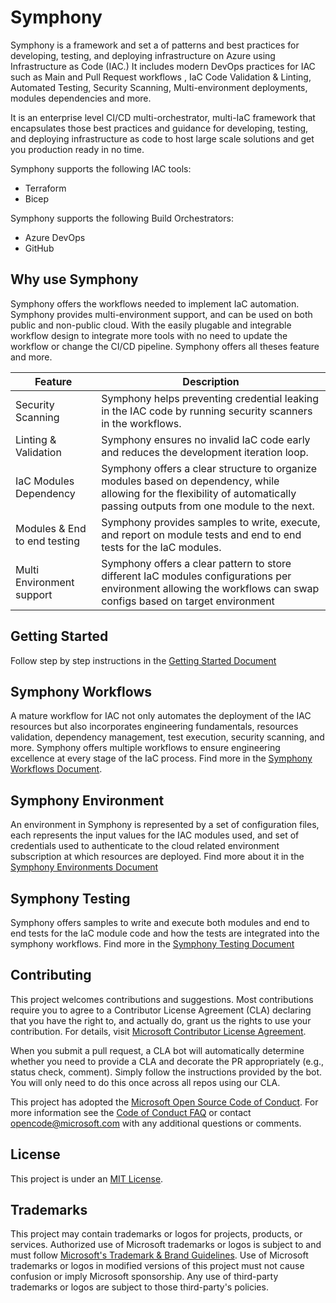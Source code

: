 # Symphony

Symphony is a framework and set a of patterns and best practices for developing, testing, and deploying infrastructure on Azure using Infrastructure as Code (IAC.) It includes modern DevOps practices for IAC  such as Main and Pull Request workflows , IaC Code Validation & Linting, Automated Testing, Security Scanning, Multi-environment deployments, modules dependencies and more.

It is an enterprise level CI/CD multi-orchestrator, multi-IaC framework that encapsulates those best practices and guidance for developing, testing, and deploying infrastructure as code to host large scale solutions and get you production ready in no time.

Symphony supports the following IAC tools:

- Terraform
- Bicep

Symphony supports the following Build Orchestrators:

- Azure DevOps
- GitHub

## Why use Symphony

Symphony offers the workflows needed to implement IaC automation. Symphony provides multi-environment support, and can be used on both public and non-public cloud. With the easily plugable and integrable workflow design to integrate more tools with no need to update the workflow or change the CI/CD pipeline. Symphony offers all theses feature and more.

| Feature            | Description                                                                                            |
| ------------------ | ------------------------------------------------------------------------------------------------------ |
| Security Scanning | Symphony helps preventing credential leaking in the IAC code by running security scanners in the workflows. |
| Linting & Validation | Symphony ensures no invalid IaC code early and reduces the development iteration loop. |
| IaC Modules Dependency | Symphony offers a clear structure to organize modules based on dependency, while allowing for the flexibility of automatically passing outputs from one module to the next. |
|Modules & End to end testing | Symphony  provides samples to write, execute, and report on module tests and end to end tests for the IaC modules. |
| Multi Environment support | Symphony offers a clear pattern to store different IaC modules configurations per environment allowing the workflows can swap configs based on target environment |

## Getting Started

Follow step by step instructions in the [Getting Started Document](./docs/GETTING_STARTED.md)

## Symphony Workflows

A mature workflow for IAC not only automates the deployment of the IAC resources but also incorporates engineering fundamentals, resources validation, dependency management, test execution, security scanning, and more. Symphony offers multiple workflows to ensure engineering excellence at every stage of the IaC process. Find more in the [Symphony Workflows Document](./docs/WORKFLOW.md).

## Symphony Environment

An environment in Symphony is represented by a set of configuration files, each represents the input values for the IAC modules used, and set of credentials used to authenticate to the cloud related environment subscription at which resources are deployed. Find more about it in the [Symphony Environments Document](./docs/ENVIRONMENT.md)

## Symphony Testing

Symphony offers samples to write and execute both modules and end to end tests for the IaC module code and how the tests are integrated into the symphony workflows. Find more in the [Symphony Testing Document](./docs/TESTING.md)
  
## Contributing

This project welcomes contributions and suggestions. Most contributions require you to agree to a
Contributor License Agreement (CLA) declaring that you have the right to, and actually do, grant us
the rights to use your contribution. For details, visit [Microsoft Contributor License Agreement](https://cla.opensource.microsoft.com).

When you submit a pull request, a CLA bot will automatically determine whether you need to provide
a CLA and decorate the PR appropriately (e.g., status check, comment). Simply follow the instructions
provided by the bot. You will only need to do this once across all repos using our CLA.

This project has adopted the [Microsoft Open Source Code of Conduct](https://opensource.microsoft.com/codeofconduct/).
For more information see the [Code of Conduct FAQ](https://opensource.microsoft.com/codeofconduct/faq/) or
contact [opencode@microsoft.com](mailto:opencode@microsoft.com) with any additional questions or comments.

## License

This project is under an [MIT License](LICENSE).

## Trademarks

This project may contain trademarks or logos for projects, products, or services. Authorized use of Microsoft trademarks or logos is subject to and must follow [Microsoft's Trademark & Brand Guidelines](https://www.microsoft.com/en-us/legal/intellectualproperty/trademarks).
Use of Microsoft trademarks or logos in modified versions of this project must not cause confusion or imply Microsoft sponsorship.
Any use of third-party trademarks or logos are subject to those third-party's policies.

